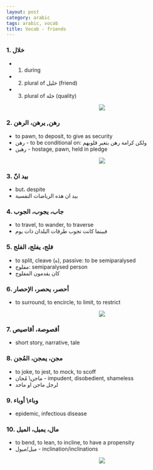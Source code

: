 ```yaml
---
layout: post
category: arabic
tags: arabic, vocab
title: Vocab - friends
---
```


### 1. خلال
- 1. during
- 2. plural of خليل (friend)
- 3. plural of خلة (quality)
<center> <img src = "{{baseurl}}/assets/img/posts/arabic/khll.png">
</center>

### 2. رهن, يرهن، الرهن
- to pawn, to deposit, to give as security
- رهن - to be conditional on: ولكن كرامة رهن بتغير قلوبهم
- رهين - hostage, pawn, held in pledge
<center> <img src = "{{baseurl}}/assets/img/posts/arabic/rhn.png">
</center>

### 3. بيد انّ
- but، despite
- بيد ان هذه الرياضات النفسية

### 4. جاب، يجوب، الجوب
- to travel, to wander, to traverse
- فبينما كانت تجوب طرقات البلدان ذات يوم

###  5.  فلج، يفلج، الفلج
- to split, cleave (ه), passive: to be semiparalysed
- مفلوج: semiparalysed person
- كان يقدمون المفلوج

### 6. أحصر، يحصر، الإحصار
- to surround, to encircle, to limit, to restrict
<center> <img src = "{{baseurl}}/assets/img/posts/arabic/hsr.png">
</center>

### 7. أقصوصة، أقاصيص
- short story, narrative, tale

### 8.  مجن، يمجن، المُجن
-  to joke, to jest, to mock, to scoff
-  ماجن\ مُجان - impudent, disobedient, shameless
-  لرجل ماجن او ماجد

### 9. وباء\ أوباء
- epidemic, infectious disease

### 10.  مال، يميل، الميل
-  to bend, to lean, to incline, to have a propensity
-  ميل/ميول - inclination/inclinations
<center> <img src = "{{baseurl}}/assets/img/posts/arabic/mil.png">
</center>
